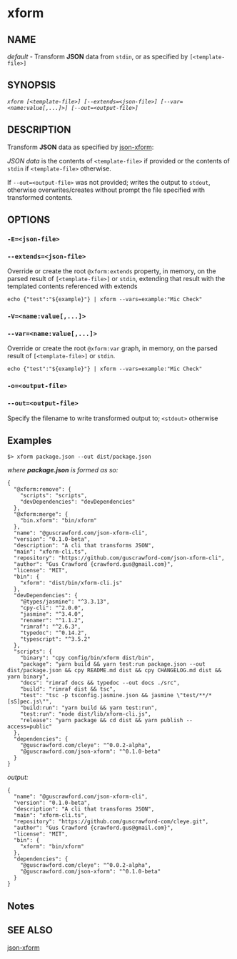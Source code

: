 
<html>
<head>
<meta charset="utf-8">
<meta http-equiv="X-UA-Compatible" content="IE=edge">
<title>@guscrawford.com/json-xform-cli</title>
<meta name="description" content="">
<meta name="viewport" content="width=device-width, initial-scale=1">
<link rel="stylesheet" href="assets/css/main.css">
</head>
<body style="margin:24pt;">

# xform

## NAME

*default* - Transform **JSON** data from `stdin`, or as specified by ```[<template-file>]```

## SYNOPSIS

*```xform [<template-file>] [--extends=<json-file>] [--var=<name:value[,...]>] [--out=<output-file>]```*

## DESCRIPTION

Transform **JSON** data as specified by [json-xform](https://github.com/guscrawford-com/json-xform/blob/1.0.0-beta/README.md):

*JSON data* is the contents of  ```<template-file>``` if provided or the contents of `stdin` if ```<template-file>``` otherwise.

If ```--out=<output-file>``` was not provided; writes the output to `stdout`, otherwise overwrites/creates without prompt the file specified with transformed contents.


## OPTIONS

### ```-E=<json-file>```
### ```--extends=<json-file>```

Override or create the root `@xform:extends` property, in memory, on the parsed result of ```[<template-file>]``` or `stdin`, extending that result with the templated contents referenced with extends

```
echo {"test":"${example}"} | xform --vars=example:"Mic Check"
```

### ```-V=<name:value[,...]>```
### ```--var=<name:value[,...]>```

Override or create the root `@xform:var` graph, in memory, on the parsed result of ```[<template-file>]``` or `stdin`.

```
echo {"test":"${example}"} | xform --vars=example:"Mic Check"
```

### ```-o=<output-file>```
### ```--out=<output-file>```

Specify the filename to write transformed output to; `<stdout>` otherwise

## Examples

```
$> xform package.json --out dist/package.json
```

*where **package.json** is formed as so:*

```
{
  "@xform:remove": {
    "scripts": "scripts",
    "devDependencies": "devDependencies"
  },
  "@xform:merge": {
    "bin.xform": "bin/xform"
  },
  "name": "@guscrawford.com/json-xform-cli",
  "version": "0.1.0-beta",
  "description": "A cli that transforms JSON",
  "main": "xform-cli.ts",
  "repository": "https://github.com/guscrawford-com/json-xform-cli",
  "author": "Gus Crawford {crawford.gus@gmail.com}",
  "license": "MIT",
  "bin": {
    "xform": "dist/bin/xform-cli.js"
  },
  "devDependencies": {
    "@types/jasmine": "^3.3.13",
    "cpy-cli": "^2.0.0",
    "jasmine": "^3.4.0",
    "renamer": "^1.1.2",
    "rimraf": "^2.6.3",
    "typedoc": "^0.14.2",
    "typescript": "^3.5.2"
  },
  "scripts": {
    "binary": "cpy config/bin/xform dist/bin",
    "package": "yarn build && yarn test:run package.json --out dist/package.json && cpy README.md dist && cpy CHANGELOG.md dist && yarn binary",
    "docs": "rimraf docs && typedoc --out docs ./src",
    "build": "rimraf dist && tsc",
    "test": "tsc -p tsconfig.jasmine.json && jasmine \"test/**/*[sS]pec.js\"",
    "build:run": "yarn build && yarn test:run",
    "test:run": "node dist/lib/xform-cli.js",
    "release": "yarn package && cd dist && yarn publish --access=public"
  },
  "dependencies": {
    "@guscrawford.com/cleye": "^0.0.2-alpha",
    "@guscrawford.com/json-xform": "^0.1.0-beta"
  }
}

```

*output:*

```
{
  "name": "@guscrawford.com/json-xform-cli",
  "version": "0.1.0-beta",
  "description": "A cli that transforms JSON",
  "main": "xform-cli.ts",
  "repository": "https://github.com/guscrawford-com/cleye.git",
  "author": "Gus Crawford {crawford.gus@gmail.com}",
  "license": "MIT",
  "bin": {
    "xform": "bin/xform"
  },
  "dependencies": {
    "@guscrawford.com/cleye": "^0.0.2-alpha",
    "@guscrawford.com/json-xform": "^0.1.0-beta"
  }
}

```

## Notes

## SEE ALSO

[json-xform](https://www.npmjs.com/package/@guscrawford.com/json-xform/v/1.0.0-beta)

</body>
</html>